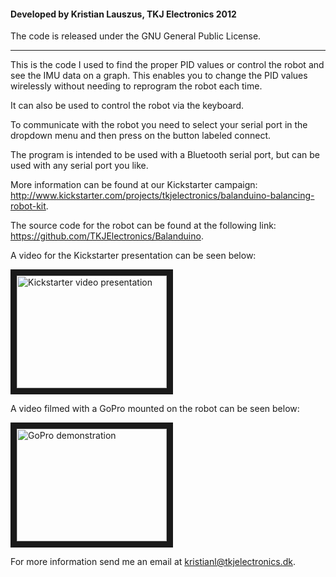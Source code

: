#### Developed by Kristian Lauszus, TKJ Electronics 2012

The code is released under the GNU General Public License.
_________

This is the code I used to find the proper PID values or control the robot and see the IMU data on a graph.
This enables you to change the PID values wirelessly without needing to reprogram the robot each time.

It can also be used to control the robot via the keyboard.

To communicate with the robot you need to select your serial port in the dropdown menu and then press on the button labeled connect.

The program is intended to be used with a Bluetooth serial port, but can be used with any serial port you like.

More information can be found at our Kickstarter campaign: <http://www.kickstarter.com/projects/tkjelectronics/balanduino-balancing-robot-kit>.

The source code for the robot can be found at the following link: <https://github.com/TKJElectronics/Balanduino>.

A video for the Kickstarter presentation can be seen below:

<a href="http://www.youtube.com/watch?v=_kQniPbg9zc" target="_blank"><img src="http://img.youtube.com/vi/_kQniPbg9zc/0.jpg" alt="Kickstarter video presentation" width="240" height="180" border="10" /></a>

A video filmed with a GoPro mounted on the robot can be seen below:

<a href="http://www.youtube.com/watch?v=CvFcnb_9anM" target="_blank"><img src="http://img.youtube.com/vi/CvFcnb_9anM/0.jpg" alt="GoPro demonstration" width="240" height="180" border="10" /></a>

For more information send me an email at <kristianl@tkjelectronics.dk>.